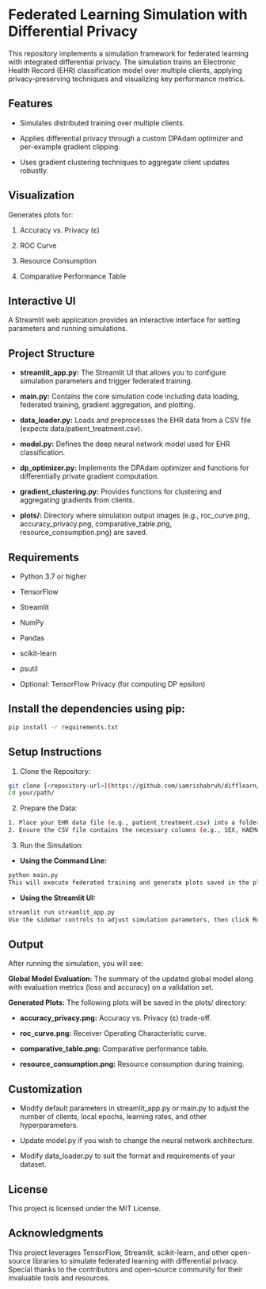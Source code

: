 # Federated Learning Simulation with Differential Privacy
This repository implements a simulation framework for federated learning with integrated differential privacy. The simulation trains an Electronic Health Record (EHR) classification model over multiple clients, applying privacy-preserving techniques and visualizing key performance metrics.

## Features
- Simulates distributed training over multiple clients.

- Applies differential privacy through a custom DPAdam optimizer and per-example gradient clipping.

- Uses gradient clustering techniques to aggregate client updates robustly.

## Visualization

Generates plots for:

1. Accuracy vs. Privacy (ε)

2. ROC Curve

3. Resource Consumption

4. Comparative Performance Table

## Interactive UI

A Streamlit web application provides an interactive interface for setting parameters and running simulations.

## Project Structure
- **streamlit_app.py:**
The Streamlit UI that allows you to configure simulation parameters and trigger federated training.

- **main.py:**
Contains the core simulation code including data loading, federated training, gradient aggregation, and plotting.

- **data_loader.py:**
Loads and preprocesses the EHR data from a CSV file (expects data/patient_treatment.csv).

- **model.py:**
Defines the deep neural network model used for EHR classification.

- **dp_optimizer.py:**
Implements the DPAdam optimizer and functions for differentially private gradient computation.

- **gradient_clustering.py:**
Provides functions for clustering and aggregating gradients from clients.

- **plots/:**
Directory where simulation output images (e.g., roc_curve.png, accuracy_privacy.png, comparative_table.png, resource_consumption.png) are saved.

## Requirements
- Python 3.7 or higher

- TensorFlow

- Streamlit

- NumPy

- Pandas

- scikit-learn

- psutil

- Optional: TensorFlow Privacy (for computing DP epsilon)

## Install the dependencies using pip:

```bash
pip install -r requirements.txt
```

## Setup Instructions
1. Clone the Repository:

```bash
git clone [<repository-url>](https://github.com/iamrishabruh/difflearn/)
cd your/path/
```

2. Prepare the Data:

```bash
1. Place your EHR data file (e.g., patient_treatment.csv) into a folder named data in the root directory.
2. Ensure the CSV file contains the necessary columns (e.g., SEX, HAEMATOCRIT, HAEMOGLOBINS, AGE, etc.). See data_loader.py for details on preprocessing.
```

3. Run the Simulation:

  - **Using the Command Line:**

```bash
python main.py
This will execute federated training and generate plots saved in the plots folder.
```

  - **Using the Streamlit UI:**

```bash
streamlit run streamlit_app.py
Use the sidebar controls to adjust simulation parameters, then click Run Federated Training. The app displays the simulation progress, evaluation metrics, and generated plots.
```

## Output
After running the simulation, you will see:

**Global Model Evaluation:**
The summary of the updated global model along with evaluation metrics (loss and accuracy) on a validation set.

**Generated Plots:**
The following plots will be saved in the plots/ directory:

- **accuracy_privacy.png:** Accuracy vs. Privacy (ε) trade-off.

- **roc_curve.png:** Receiver Operating Characteristic curve.

- **comparative_table.png:** Comparative performance table.

- **resource_consumption.png:** Resource consumption during training.

## Customization

- Modify default parameters in streamlit_app.py or main.py to adjust the number of clients, local epochs, learning rates, and other hyperparameters.

- Update model.py if you wish to change the neural network architecture.

- Modify data_loader.py to suit the format and requirements of your dataset.

## License
This project is licensed under the MIT License.

## Acknowledgments
This project leverages TensorFlow, Streamlit, scikit-learn, and other open-source libraries to simulate federated learning with differential privacy. Special thanks to the contributors and open-source community for their invaluable tools and resources.


